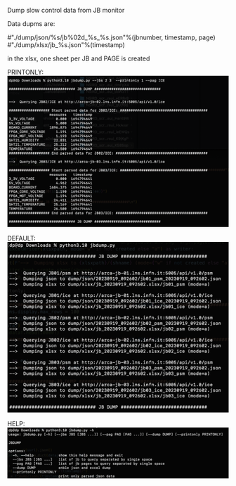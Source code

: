 Dump slow control data from JB monitor

Data dupms are:

#"./dump/json/%s/jb%02d_%s_%s.json"%(jbnumber, timestamp, page)
#"./dump/xlsx/jb_%s.json"%(timestamp)

in the xlsx, one sheet per JB and PAGE is created


PRINTONLY:
![Alt text](printonly.png)

DEFAULT:
![Alt text](default.png)

HELP:
![Alt text](help.png)
